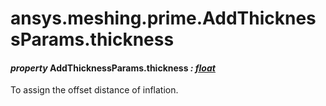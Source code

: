 # ansys.meshing.prime.AddThicknessParams.thickness



#### *property* AddThicknessParams.thickness *: [float](https://docs.python.org/3.11/library/functions.html#float)*

To assign the offset distance of inflation.

<!-- !! processed by numpydoc !! -->
